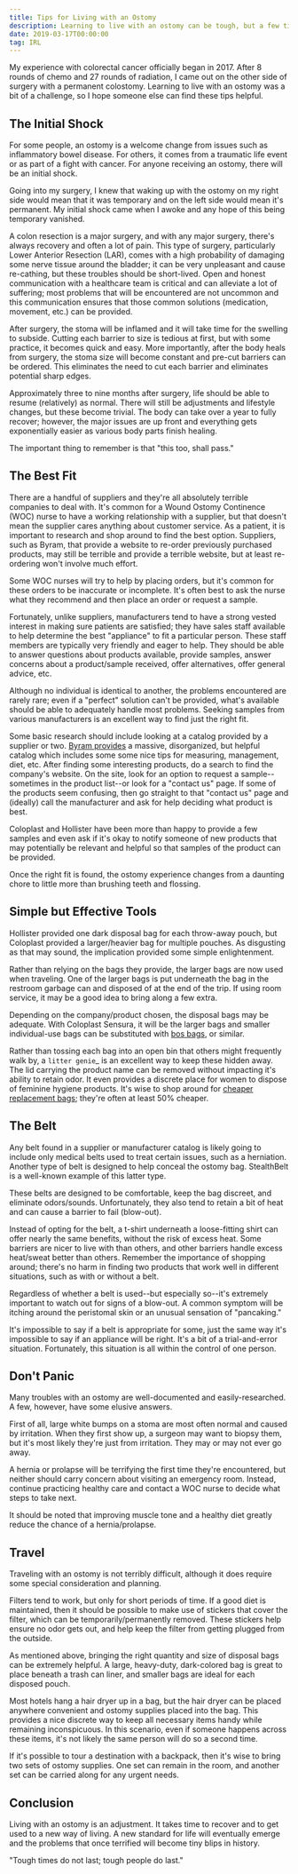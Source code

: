 ```yaml
---
title: Tips for Living with an Ostomy
description: Learning to live with an ostomy can be tough, but a few tips can make the experience much more pleasant
date: 2019-03-17T00:00:00
tag: IRL
---
```


My experience with colorectal cancer officially began in 2017. After 8 rounds
of chemo and 27 rounds of radiation, I came out on the other side of surgery
with a permanent colostomy. Learning to live with an ostomy was a bit of a
challenge, so I hope someone else can find these tips helpful.
<!--more-->

The Initial Shock
-----------------

For some people, an ostomy is a welcome change from issues such as inflammatory
bowel disease. For others, it comes from a traumatic life event or as part of
a fight with cancer. For anyone receiving an ostomy, there will be an initial
shock.

Going into my surgery, I knew that waking up with the ostomy on my right side would
mean that it was temporary and on the left side would mean it's permanent. My
initial shock came when I awoke and any hope of this being temporary vanished.

A colon resection is a major surgery, and with any major surgery, there's always
recovery and often a lot of pain. This type of surgery, particularly Lower Anterior
Resection (LAR), comes with a high probability of damaging some nerve tissue around
the bladder; it can be very unpleasant and cause re-cathing, but these troubles
should be short-lived. Open and honest communication with a healthcare team is
critical and can alleviate a lot of suffering; most problems that will be
encountered are not uncommon and this communication ensures that those common
solutions (medication, movement, etc.) can be provided.

After surgery, the stoma will be inflamed and it will take time for the swelling to
subside. Cutting each barrier to size is tedious at first, but with some practice,
it becomes quick and easy. More importantly, after the body heals from surgery,
the stoma size will become constant and pre-cut barriers can be ordered. This
eliminates the need to cut each barrier and eliminates potential sharp edges.

Approximately three to nine months after surgery, life should be able to resume
(relatively) as normal. There will still be adjustments and lifestyle changes,
but these become trivial. The body can take over a year to fully recover; however,
the major issues are up front and everything gets exponentially easier as various
body parts finish healing.

The important thing to remember is that "this too, shall pass."

The Best Fit
------------

There are a handful of suppliers and they're all absolutely terrible companies to
deal with. It's common for a Wound Ostomy Continence (WOC) nurse to have a working
relationship with a supplier, but that doesn't mean the supplier cares anything
about customer service. As a patient, it is important to research and shop around
to find the best option. Suppliers, such as Byram, that provide a website to
re-order previously purchased products, may still be terrible and provide a
terrible website, but at least re-ordering won't involve much effort.

Some WOC nurses will try to help by placing orders, but it's common for these
orders to be inaccurate or incomplete. It's often best to ask the nurse what they
recommend and then place an order or request a sample.

Fortunately, unlike suppliers, manufacturers tend to have a strong vested interest
in making sure patients are satisfied; they have sales staff available to help
determine the best "appliance" to fit a particular person. These staff members are
typically very friendly and eager to help. They should be able to answer questions
about products available, provide samples, answer concerns about a  product/sample
received, offer alternatives, offer general advice, etc.

Although no individual is identical to another, the problems encountered are rarely
rare; even if a "perfect" solution can't be provided, what's available should be
able to adequately handle most problems. Seeking samples from various manufacturers
is an excellent way to find just the right fit.

Some basic research should include looking at a catalog provided by a supplier or
two. [Byram provides](https://www.byramhealthcare.com/our-services/our-catalogs)
a massive, disorganized, but helpful catalog which includes
some some nice tips for measuring, management, diet, etc. After finding some
interesting products, do a search to find the company's website. On the site, look
for an option to request a sample--sometimes in the product list--or look for a
"contact us" page. If some of the products seem confusing, then go straight to
that "contact us" page and (ideally) call the manufacturer and ask for help
deciding what product is best.

Coloplast and Hollister have been more than happy to provide a few samples and
even ask if it's okay to notify someone of new products that may potentially be
relevant and helpful so that samples of the product can be provided.

Once the right fit is found, the ostomy experience changes from a daunting chore
to little more than brushing teeth and flossing.

Simple but Effective Tools
--------------------------

Hollister provided one dark disposal bag for each throw-away pouch, but Coloplast
provided a larger/heavier bag for multiple pouches. As disgusting as that may
sound, the implication provided some simple enlightenment.

Rather than relying on the bags they provide, the larger bags are now used when
traveling. One of the larger bags is put underneath the bag in the restroom
garbage can and disposed of at the end of the trip. If using room service, it may
be a good idea to bring along a few extra.

Depending on the company/product chosen, the disposal bags may be adequate. With
Coloplast Sensura, it will be the larger bags and smaller individual-use bags can
be substituted with [bos bags](https://www.amazon.com/gp/product/B06Y2S7YTD), or
similar.

Rather than tossing each bag into an open bin that others might frequently walk
by, a `litter genie`_ is an excellent way to keep these hidden away. The lid
carrying the product name can be removed without impacting it's ability to retain
odor. It even provides a discrete place for women to dispose of feminine hygiene
products. It's wise to shop around for [cheaper replacement bags](https://www.amazon.com/gp/product/B0784BRYYJ);
they're often at least 50% cheaper.

The Belt
--------

Any belt found in a supplier or manufacturer catalog is likely going to include
only medical belts used to treat certain issues, such as a herniation. Another type
of belt is designed to help conceal the ostomy bag. StealthBelt is a well-known
example of this latter type.

These belts are designed to be comfortable, keep the bag discreet, and eliminate
odors/sounds. Unfortunately, they also tend to retain a bit of heat and can cause
a barrier to fail (blow-out).

Instead of opting for the belt, a t-shirt underneath a loose-fitting shirt can
offer nearly the same benefits, without the risk of excess heat. Some barriers
are nicer to live with than others, and other barriers handle excess heat/sweat
better than others. Remember the importance of shopping around; there's no harm
in finding two products that work well in different situations, such as with or
without a belt.

Regardless of whether a belt is used--but especially so--it's extremely important
to watch out for signs of a blow-out. A common symptom will be itching around the
peristomal skin or an unusual sensation of "pancaking."

It's impossible to say if a belt is appropriate for some, just the same way it's
impossible to say if an appliance will be right. It's a bit of a trial-and-error
situation. Fortunately, this situation is all within the control of one person.

Don't Panic
-----------

Many troubles with an ostomy are well-documented and easily-researched. A few,
however, have some elusive answers.

First of all, large white bumps on a stoma are most often normal and caused by
irritation. When they first show up, a surgeon may want to biopsy them, but
it's most likely they're just from irritation. They may or may not ever go away.

A hernia or prolapse will be terrifying the first time they're encountered, but
neither should carry concern about visiting an emergency room. Instead, continue
practicing healthy care and contact a WOC nurse to decide what steps to take next.

It should be noted that improving muscle tone and a healthy diet greatly reduce
the chance of a hernia/prolapse.

Travel
------

Traveling with an ostomy is not terribly difficult, although it does require some
special consideration and planning.

Filters tend to work, but only for short periods of time. If a good diet is
maintained, then it should be possible to make use of stickers that cover the
filter, which can be temporarily/permanently removed. These stickers help ensure
no odor gets out, and help keep the filter from getting plugged from the outside.

As mentioned above, bringing the right quantity and size of disposal bags can be
extremely helpful. A large, heavy-duty, dark-colored bag is great to place
beneath a trash can liner, and smaller bags are ideal for each disposed pouch.

Most hotels hang a hair dryer up in a bag, but the hair dryer can be placed
anywhere convenient and ostomy supplies placed into the bag. This provides a nice
discrete way to keep all necessary items handy while remaining inconspicuous. In
this scenario, even if someone happens across these items, it's not likely the same
person will do so a second time.

If it's possible to tour a destination with a backpack, then it's wise to bring two
sets of ostomy supplies. One set can remain in the room, and another set can be
carried along for any urgent needs.

Conclusion
----------

Living with an ostomy is an adjustment. It takes time to recover and to get used
to a new way of living. A new standard for life will eventually emerge and the
problems that once terrified will become tiny blips in history.

"Tough times do not last; tough people do last."
